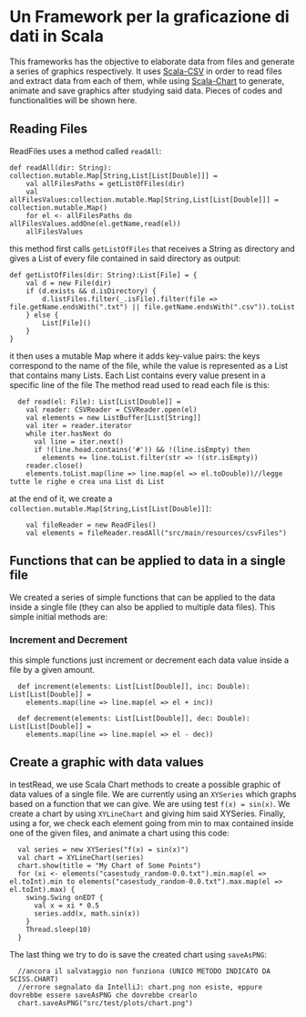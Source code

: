 # Un Framework per la graficazione di dati in Scala

This frameworks has the objective to elaborate data from files
and generate a series of graphics respectively.
It uses [Scala-CSV](https://github.com/tototoshi/scala-csv)
in order to read files and extract data from each of them, while
using [Scala-Chart](https://github.com/Sciss/scala-chart) to generate,
animate and save graphics after studying said data.
Pieces of codes and functionalities will be shown here.
## Reading Files
ReadFiles uses a method called `readAll`:
```
def readAll(dir: String): collection.mutable.Map[String,List[List[Double]]] =
    val allFilesPaths = getListOfFiles(dir)
    val allFilesValues:collection.mutable.Map[String,List[List[Double]]] = collection.mutable.Map()
    for el <- allFilesPaths do allFilesValues.addOne(el.getName,read(el))
    allFilesValues
```
this method first calls `getListOfFiles` that receives a String
as directory and gives a List of every file contained in said
directory as output:

```
def getListOfFiles(dir: String):List[File] = {
    val d = new File(dir)
    if (d.exists && d.isDirectory) {
        d.listFiles.filter(_.isFile).filter(file => file.getName.endsWith(".txt") || file.getName.endsWith(".csv")).toList
    } else {
        List[File]()
    }
}
```

it then uses a mutable Map where it adds key-value pairs:
the keys correspond to the name of the file, while the value is represented as a List that contains many Lists.
Each List contains every value present in a specific line of the file
The method read used to read each file is this:
```
  def read(el: File): List[List[Double]] =
    val reader: CSVReader = CSVReader.open(el)
    val elements = new ListBuffer[List[String]]
    val iter = reader.iterator
    while iter.hasNext do
      val line = iter.next()
      if !(line.head.contains('#')) && !(line.isEmpty) then
        elements += line.toList.filter(str => !(str.isEmpty))
    reader.close()
    elements.toList.map(line => line.map(el => el.toDouble))//legge tutte le righe e crea una List di List
```
at the end of it, we create a `collection.mutable.Map[String,List[List[Double]]]`:
```
    val fileReader = new ReadFiles()
    val elements = fileReader.readAll("src/main/resources/csvFiles")
```

## Functions that can be applied to data in a single file
We created a series of simple functions that can be applied
to the data inside a single file (they can also be applied to multiple data files).
This simple initial methods are:
### Increment and Decrement
this simple functions just increment or decrement each data value
inside a file by a given amount.
```
  def increment(elements: List[List[Double]], inc: Double): List[List[Double]] =
    elements.map(line => line.map(el => el + inc))

  def decrement(elements: List[List[Double]], dec: Double): List[List[Double]] =
    elements.map(line => line.map(el => el - dec))
```
## Create a graphic with data values
in testRead, we use Scala Chart methods to create a possible
graphic of data values of a single file.
We are currently using an `XYSeries` which graphs based on a function
that we can give. We are using test `f(x) = sin(x)`.
We create a chart by using `XYLineChart` and giving him said XYSeries.
Finally, using a for, we check each element going from min to max
contained inside one of the given files, and animate a chart using this code:
```
  val series = new XYSeries("f(x) = sin(x)")
  val chart = XYLineChart(series)
  chart.show(title = "My Chart of Some Points")
  for (xi <- elements("casestudy_random-0.0.txt").min.map(el => el.toInt).min to elements("casestudy_random-0.0.txt").max.map(el => el.toInt).max) {
    swing.Swing onEDT {
      val x = xi * 0.5
      series.add(x, math.sin(x))
    }
    Thread.sleep(10)
  }
```
The last thing we try to do is save the created chart using `saveAsPNG`:
```
  //ancora il salvataggio non funziona (UNICO METODO INDICATO DA SCISS.CHART)
  //errore segnalato da IntelliJ: chart.png non esiste, eppure dovrebbe essere saveAsPNG che dovrebbe crearlo
  chart.saveAsPNG("src/test/plots/chart.png")
```
